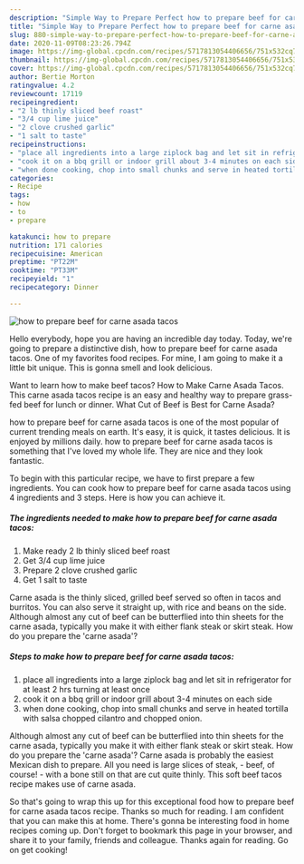 ```yaml
---
description: "Simple Way to Prepare Perfect how to prepare beef for carne asada tacos"
title: "Simple Way to Prepare Perfect how to prepare beef for carne asada tacos"
slug: 880-simple-way-to-prepare-perfect-how-to-prepare-beef-for-carne-asada-tacos
date: 2020-11-09T08:23:26.794Z
image: https://img-global.cpcdn.com/recipes/5717813054406656/751x532cq70/how-to-prepare-beef-for-carne-asada-tacos-recipe-main-photo.jpg
thumbnail: https://img-global.cpcdn.com/recipes/5717813054406656/751x532cq70/how-to-prepare-beef-for-carne-asada-tacos-recipe-main-photo.jpg
cover: https://img-global.cpcdn.com/recipes/5717813054406656/751x532cq70/how-to-prepare-beef-for-carne-asada-tacos-recipe-main-photo.jpg
author: Bertie Morton
ratingvalue: 4.2
reviewcount: 17119
recipeingredient:
- "2 lb thinly sliced beef roast"
- "3/4 cup lime juice"
- "2 clove crushed garlic"
- "1 salt to taste"
recipeinstructions:
- "place all ingredients into a large ziplock bag and let sit in refrigerator for at least 2 hrs turning at least once"
- "cook it on a bbq grill or indoor grill about 3-4 minutes on each side"
- "when done cooking, chop into small chunks and serve in heated tortilla with salsa chopped cilantro and chopped onion."
categories:
- Recipe
tags:
- how
- to
- prepare

katakunci: how to prepare 
nutrition: 171 calories
recipecuisine: American
preptime: "PT22M"
cooktime: "PT33M"
recipeyield: "1"
recipecategory: Dinner

---
```



![how to prepare beef for carne asada tacos](https://img-global.cpcdn.com/recipes/5717813054406656/751x532cq70/how-to-prepare-beef-for-carne-asada-tacos-recipe-main-photo.jpg)

Hello everybody, hope you are having an incredible day today. Today, we're going to prepare a distinctive dish, how to prepare beef for carne asada tacos. One of my favorites food recipes. For mine, I am going to make it a little bit unique. This is gonna smell and look delicious.

Want to learn how to make beef tacos? How to Make Carne Asada Tacos. This carne asada tacos recipe is an easy and healthy way to prepare grass-fed beef for lunch or dinner. What Cut of Beef is Best for Carne Asada?

how to prepare beef for carne asada tacos is one of the most popular of current trending meals on earth. It's easy, it is quick, it tastes delicious. It is enjoyed by millions daily. how to prepare beef for carne asada tacos is something that I've loved my whole life. They are nice and they look fantastic.


To begin with this particular recipe, we have to first prepare a few ingredients. You can cook how to prepare beef for carne asada tacos using 4 ingredients and 3 steps. Here is how you can achieve it.

<!--inarticleads1-->

##### The ingredients needed to make how to prepare beef for carne asada tacos:

1. Make ready 2 lb thinly sliced beef roast
1. Get 3/4 cup lime juice
1. Prepare 2 clove crushed garlic
1. Get 1 salt to taste


Carne asada is the thinly sliced, grilled beef served so often in tacos and burritos. You can also serve it straight up, with rice and beans on the side. Although almost any cut of beef can be butterflied into thin sheets for the carne asada, typically you make it with either flank steak or skirt steak. How do you prepare the &#39;carne asada&#39;? 

<!--inarticleads2-->

##### Steps to make how to prepare beef for carne asada tacos:

1. place all ingredients into a large ziplock bag and let sit in refrigerator for at least 2 hrs turning at least once
1. cook it on a bbq grill or indoor grill about 3-4 minutes on each side
1. when done cooking, chop into small chunks and serve in heated tortilla with salsa chopped cilantro and chopped onion.


Although almost any cut of beef can be butterflied into thin sheets for the carne asada, typically you make it with either flank steak or skirt steak. How do you prepare the &#39;carne asada&#39;? Carne asada is probably the easiest Mexican dish to prepare. All you need is large slices of steak, - beef, of course! - with a bone still on that are cut quite thinly. This soft beef tacos recipe makes use of carne asada. 

So that's going to wrap this up for this exceptional food how to prepare beef for carne asada tacos recipe. Thanks so much for reading. I am confident that you can make this at home. There's gonna be interesting food in home recipes coming up. Don't forget to bookmark this page in your browser, and share it to your family, friends and colleague. Thanks again for reading. Go on get cooking!
